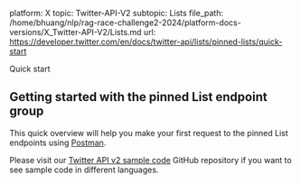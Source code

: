platform: X
topic: Twitter-API-V2
subtopic: Lists
file_path: /home/bhuang/nlp/rag-race-challenge2-2024/platform-docs-versions/X_Twitter-API-V2/Lists.md
url: https://developer.twitter.com/en/docs/twitter-api/lists/pinned-lists/quick-start

Quick start

## Getting started with the pinned List endpoint group

This quick overview will help you make your first request to the pinned List endpoints using [Postman](https://developer.twitter.com/en/docs/tools-and-libraries/using-postman).

Please visit our [Twitter API v2 sample code](https://github.com/twitterdev/Twitter-API-v2-sample-code) GitHub repository if you want to see sample code in different languages.